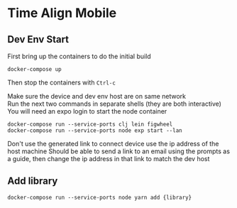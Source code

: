 # Time Align Mobile

## Dev Env Start
First bring up the containers to do the initial build  
```
docker-compose up
```
Then stop the containers with `Ctrl-c`  

Make sure the device and dev env host are on same network  
Run the next two commands in separate shells (they are both interactive)  
You will need an expo login to start the node container
```
docker-compose run --service-ports clj lein figwheel
docker-compose run --service-ports node exp start --lan
```
Don't use the generated link to connect device use the ip address of the host machine
Should be able to send a link to an email using the prompts as a guide, then change the ip address in that link to match the dev host

## Add library
```
docker-compose run --service-ports node yarn add {library}
```
